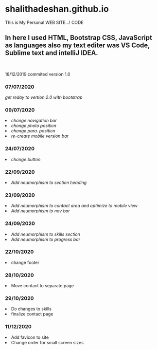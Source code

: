 # shalithadeshan.github.io
This is My Personal WEB SITE...! CODE 


<h2>In here I used HTML, Bootstrap CSS, JavaScript as languages also my text editer was VS Code, Sublime text and intelliJ IDEA.</h2>
<br>

<P>18/12/2019 commited version 1.0</P>

<h3>07/07/2020</h3>
<em>get reday to vertion 2.0 with bootstrap</em>

<h3>09/07/2020</h3>
<li><em>change navigation bar</em></li>
<li><em>change photo position</em></li>
<li><em>change para. position</em></li>
<li><em>re-create mobile version bar</em></li>

<h3>24/07/2020</h3>
<li><em>change button</em></li>

<h3>22/09/2020</h3>
<li><em>Add neumorphism to section heading</em></li>

<h3>23/09/2020</h3>
<li><em>Add neumorphism to contact area and optimize to mobile view</em></li>
<li><em>Add neumorphism to nav bar</em></li>

<h3>24/09/2020</h3>
<li><em>Add neumorphism to skills section</em></li>
<li><em>Add neumorphism to progress bar</em></li>

<h3>22/10/2020</h3>
<li>change footer</li>

<h3>28/10/2020</h3>
<Li>Move contact to separate page</Li>

<h3>29/10/2020</h3>
<li>Do changes to skills</li>
<li>finalize contact page</li>

<h3>11/12/2020</h3>
<li>Add favicon to site</li>
<li>Change order for small screen sizes</li>